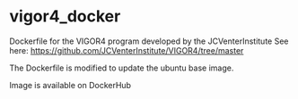 # vigor4_docker
Dockerfile for the VIGOR4 program developed by the JCVenterInstitute
See here: https://github.com/JCVenterInstitute/VIGOR4/tree/master

The Dockerfile is modified to update the ubuntu base image. 

Image is available on DockerHub
